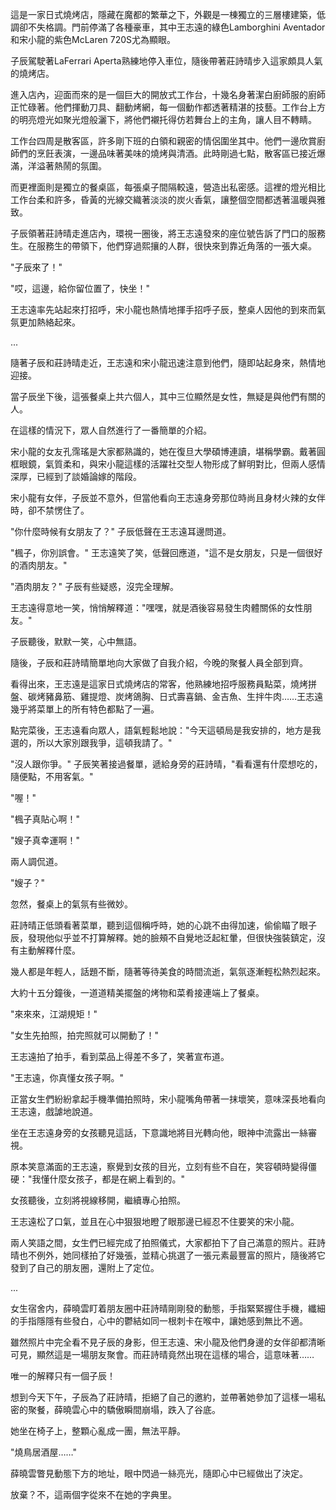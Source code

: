 這是一家日式燒烤店，隱藏在魔都的繁華之下，外觀是一棟獨立的三層樓建築，低調卻不失格調。門前停滿了各種豪車，其中王志遠的綠色Lamborghini Aventador和宋小龍的紫色McLaren 720S尤為顯眼。  

子辰駕駛著LaFerrari Aperta熟練地停入車位，隨後帶著莊詩晴步入這家頗具人氣的燒烤店。  

進入店內，迎面而來的是一個巨大的開放式工作台，十幾名身著潔白廚師服的廚師正忙碌著。他們揮動刀具、翻動烤網，每一個動作都透著精湛的技藝。工作台上方的明亮燈光如聚光燈般灑下，將他們襯托得仿若舞台上的主角，讓人目不轉睛。  

工作台四周是散客區，許多剛下班的白領和親密的情侶圍坐其中。他們一邊欣賞廚師們的烹飪表演，一邊品味著美味的燒烤與清酒。此時剛過七點，散客區已接近爆滿，洋溢著熱鬧的氛圍。  

而更裡面則是獨立的餐桌區，每張桌子間隔較遠，營造出私密感。這裡的燈光相比工作台柔和許多，昏黃的光線交織著淡淡的炭火香氣，讓整個空間都透著溫暖與雅致。  

子辰領著莊詩晴走進店內，環視一圈後，將王志遠發來的座位號告訴了門口的服務生。在服務生的帶領下，他們穿過熙攘的人群，很快來到靠近角落的一張大桌。  

"子辰來了！"  

"哎，這邊，給你留位置了，快坐！"  

王志遠率先站起來打招呼，宋小龍也熱情地揮手招呼子辰，整桌人因他的到來而氣氛更加熱絡起來。

...

隨著子辰和莊詩晴走近，王志遠和宋小龍迅速注意到他們，隨即站起身來，熱情地迎接。  

當子辰坐下後，這張餐桌上共六個人，其中三位顯然是女性，無疑是與他們有關的人。  

在這樣的情況下，眾人自然進行了一番簡單的介紹。  

宋小龍的女友孔霈瑤是大家都熟識的，她在復旦大學碩博連讀，堪稱學霸。戴著圓框眼鏡，氣質柔和，與宋小龍這樣的活躍社交型人物形成了鮮明對比，但兩人感情深厚，已經到了談婚論嫁的階段。  

宋小龍有女伴，子辰並不意外，但當他看向王志遠身旁那位時尚且身材火辣的女伴時，卻不禁愣住了。  

"你什麼時候有女朋友了？" 子辰低聲在王志遠耳邊問道。  

"楓子，你別誤會。" 王志遠笑了笑，低聲回應道，"這不是女朋友，只是一個很好的酒肉朋友。"  

"酒肉朋友？" 子辰有些疑惑，沒完全理解。  

王志遠得意地一笑，悄悄解釋道："嘿嘿，就是酒後容易發生肉體關係的女性朋友。"  

子辰聽後，默默一笑，心中無語。  

隨後，子辰和莊詩晴簡單地向大家做了自我介紹，今晚的聚餐人員全部到齊。  

看得出來，王志遠是這家日式燒烤店的常客，他熟練地招呼服務員點菜，燒烤拼盤、碳烤豬鼻筋、雞提燈、炭烤鴿胸、日式壽喜鍋、金吉魚、生拌牛肉……王志遠幾乎將菜單上的所有特色都點了一遍。  

點完菜後，王志遠看向眾人，語氣輕鬆地說："今天這頓局是我安排的，地方是我選的，所以大家別跟我爭，這頓我請了。"  

"沒人跟你爭。" 子辰笑著接過餐單，遞給身旁的莊詩晴，"看看還有什麼想吃的，隨便點，不用客氣。"  

"喔！"  

"楓子真貼心啊！"  

"嫂子真幸運啊！"  

兩人調侃道。  

"嫂子？"  

忽然，餐桌上的氣氛有些微妙。  

莊詩晴正低頭看著菜單，聽到這個稱呼時，她的心跳不由得加速，偷偷瞄了眼子辰，發現他似乎並不打算解釋。她的臉頰不自覺地泛起紅暈，但很快強裝鎮定，沒有主動解釋什麼。  

幾人都是年輕人，話題不斷，隨著等待美食的時間流逝，氣氛逐漸輕松熱烈起來。

大約十五分鐘後，一道道精美擺盤的烤物和菜肴接連端上了餐桌。

"來來來，江湖規矩！"

"女生先拍照，拍完照就可以開動了！"

王志遠拍了拍手，看到菜品上得差不多了，笑著宣布道。

"王志遠，你真懂女孩子啊。"

正當女生們紛紛拿起手機準備拍照時，宋小龍嘴角帶著一抹壞笑，意味深長地看向王志遠，戲謔地說道。

坐在王志遠身旁的女孩聽見這話，下意識地將目光轉向他，眼神中流露出一絲審視。

原本笑意滿面的王志遠，察覺到女孩的目光，立刻有些不自在，笑容頓時變得僵硬："我懂什麼女孩子，都是在網上看到的。"

女孩聽後，立刻將視線移開，繼續專心拍照。

王志遠松了口氣，並且在心中狠狠地瞪了眼那邊已經忍不住要笑的宋小龍。

兩人笑語之間，女生們已經完成了拍照儀式，大家都拍下了自己滿意的照片。莊詩晴也不例外，她同樣拍了好幾張，並精心挑選了一張元素最豐富的照片，隨後將它發到了自己的朋友圈，還附上了定位。

...

女生宿舍内，薛曉雲盯着朋友圈中莊詩晴剛剛發的動態，手指緊緊握住手機，纖細的手指隱隱有些發白，心中的鬱結如同一根刺卡在喉中，讓她感到無比不適。

雖然照片中完全看不見子辰的身影，但王志遠、宋小龍及他們身邊的女伴卻都清晰可見，顯然這是一場朋友聚會。而莊詩晴竟然出現在這樣的場合，這意味著……

唯一的解釋只有一個子辰！ 

想到今天下午，子辰為了莊詩晴，拒絕了自己的邀約，並帶著她參加了這樣一場私密的聚餐，薛曉雲心中的驕傲瞬間崩塌，跌入了谷底。

她坐在椅子上，整顆心亂成一團，無法平靜。

"燒鳥居酒屋……"

薛曉雲瞥見動態下方的地址，眼中閃過一絲亮光，隨即心中已經做出了決定。

放棄？不，這兩個字從來不在她的字典里。